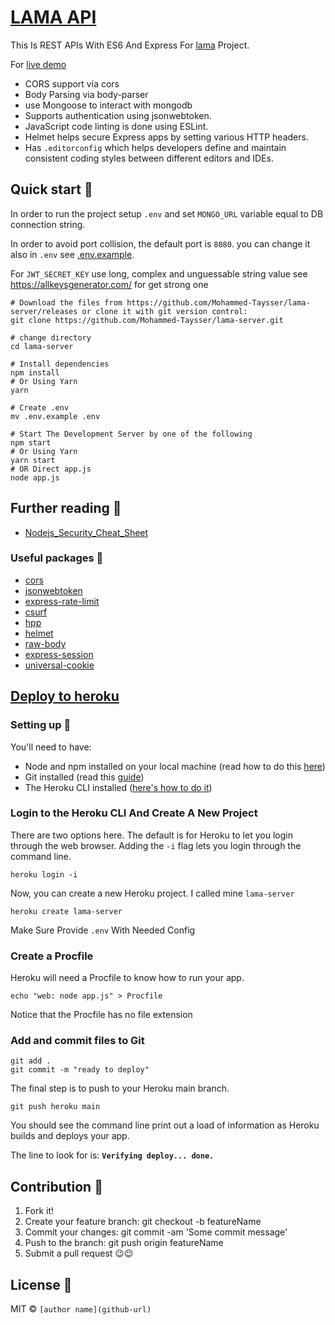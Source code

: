 
# [LAMA API][live-demo]

This Is REST APIs With ES6 And Express For [lama](https://github.com/Mohammed-Taysser/lama) Project.

For [live demo][live-demo]

- CORS support via cors
- Body Parsing via body-parser
- use Mongoose to interact with mongodb
- Supports authentication using jsonwebtoken.
- JavaScript code linting is done using ESLint.
- Helmet helps secure Express apps by setting various HTTP headers.
- Has `.editorconfig` which helps developers define and maintain consistent coding styles between different editors and IDEs.

## Quick start 🚀

In order to run the project setup `.env` and set `MONGO_URL` variable equal to DB connection string.

In order to avoid port collision, the default port is `8080`. you can change it also in `.env` see [.env.example](.env.example).

For `JWT_SECRET_KEY` use long, complex and unguessable string value see <https://allkeysgenerator.com/> for get strong one

```shell
# Download the files from https://github.com/Mohammed-Taysser/lama-server/releases or clone it with git version control:
git clone https://github.com/Mohammed-Taysser/lama-server.git

# change directory
cd lama-server

# Install dependencies
npm install
# Or Using Yarn
yarn

# Create .env
mv .env.example .env

# Start The Development Server by one of the following
npm start
# Or Using Yarn
yarn start
# OR Direct app.js
node app.js
```

## Further reading 📖

- [Nodejs_Security_Cheat_Sheet](https://cheatsheetseries.owasp.org/cheatsheets/Nodejs_Security_Cheat_Sheet.html)

### Useful packages 🔭

- [cors](https://www.npmjs.com/package/cors)
- [jsonwebtoken](https://www.npmjs.com/package/jsonwebtoken)
- [express-rate-limit](https://www.npmjs.com/package/express-rate-limit)
- [csurf](https://www.npmjs.com/package/csurf)
- [hpp](https://www.npmjs.com/package/hpp)
- [helmet](https://www.npmjs.com/package/helmet)
- [raw-body](https://www.npmjs.com/package/raw-body)
- [express-session](https://www.npmjs.com/package/express-session)
- [universal-cookie](https://www.npmjs.com/package/universal-cookie)

## [Deploy to heroku](https://www.freecodecamp.org/news/how-to-deploy-your-site-using-express-and-heroku/)

### Setting up 🧰

You'll need to have:

- Node and npm installed on your local machine (read how to do this [here](https://nodejs.org/en/download/))
- Git installed (read this [guide](https://www.atlassian.com/git/tutorials/install-git))
- The Heroku CLI installed ([here's how to do it](https://devcenter.heroku.com/articles/heroku-cli#download-and-install))

### Login to the Heroku CLI And Create A New Project

There are two options here. The default is for Heroku to let you login through the web browser. Adding the `-i` flag lets you login through the command line.

```shell
heroku login -i
```

Now, you can create a new Heroku project. I called mine `lama-server`

```shell
heroku create lama-server
```

Make Sure Provide `.env` With Needed Config

### Create a Procfile

Heroku will need a Procfile to know how to run your app.

```shell
echo "web: node app.js" > Procfile
```

Notice that the Procfile has no file extension

### Add and commit files to Git

```shell
git add .
git commit -m "ready to deploy"
```

The final step is to push to your Heroku main branch.

```shell
git push heroku main
```

You should see the command line print out a load of information as Heroku builds and deploys your app.

The line to look for is: **`Verifying deploy... done.`**

## Contribution 🤝

1. Fork it!
2. Create your feature branch: git checkout -b featureName
3. Commit your changes: git commit -am 'Some commit message'
4. Push to the branch: git push origin featureName
5. Submit a pull request 😉😉

## License 📜

MIT © `[author name](github-url)`

[live-demo]: <https://papercuts-server.herokuapp.com/>
